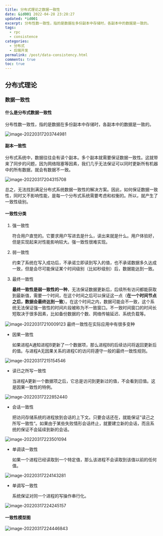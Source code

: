 ```yaml
---
title: 分布式理论之数据一致性
date: &id001 2022-04-28 23:28:27
updated: *id001
excerpt: 分布性数一致性，指的是数据在多份副本中存储时，各副本中的数据是一致的。
tags:
  - rpc
  - consistence
categories:
  - 分布式
  - 后端开发
permalink: /post/data-consistency.html
comments: true
toc: true
---
```

## 分布式理论

### 数据一致性

#### 什么是分布式数据一致性

分布性数一致性，指的是数据在多份副本中存储时，各副本中的数据是一致的。

![image-20220317203744981](https://img1.terwer.space/image-20220317203744981.png)

#### 副本一致性

分布式系统中，数据往往会有读个副本。多个副本就需要保证数据一致性。这就带来了同步的问题，因为网络阻塞等因素，我们几乎无法保证可以同时更新所有机器中的所有数据，就会有数据不一致。

![image-20220317204315708](https://img1.terwer.space/image-20220317204315708.png)

总之，无法找到满足分布式系统数据一致性的解决方案。因此，如何保证数据一致性，同时又不影响性能，是每一个分布式系统需要考虑和权衡的。所以，就产生了一致性级别。

#### 一致性分类

1. 强一致性

   符合用户直觉的。它要求用户写进去是什么，读出来就是什么。用户体验好，但是实现起来对性能影响较大。强一致性很难实现。

2. 弱一致性

   约束了系统在写入成功后，不承诺立即读到写入的值，也不承诺数据多久达成一致，但是会尽可能保证某个时间级别（比如秒级别）后，数据能达到一致。

3. 最终一致性

   **最终一致性是弱一致性的一种**，无法保证数据更新后，后续所有访问都能获取到最新值，需要一个时间，在这个时间之后可以保证这一点（**在一个时间节点之后，数据会最终达到一致**）。在这个时间之内，数据可能会不一致，这个系统无法保证强一致性的时间片段被称为不一致窗口。不一致时间窗口的时间长短取决于很多因素，比如备份数据的个数、网络传输延迟、系统负载等。

![image-20220317210009123](https://img1.terwer.space/image-20220317210009123.png)
最终一致性在实际应用中有很多变种

- 因果一致性

  如果进程A通知进程B更新了一个数据项，那么进程B的后续访问将返回更新后的值。与进程A无因果关系的进程C的访问将遵守一般的最终一致性规则。

![image-20220317215154546](https://img1.terwer.space/image-20220317215154546.png)

- 读已之所写一致性

  当进程A更新一个数据项之后，它总是访问到更新过的值，不会看到旧值。这是因果一致性的特例。

![image-20220317222852440](https://img1.terwer.space/image-20220317222852440.png)

- 会话一致性

  把访问存储系统的进程放到会话的上下文。只要会话还在，就能保证”读己之所写一致性“。如果由于某些失败情形会话终止，就要建立新的会话，而且系统的保证不会延续到新的会话。

![image-20220317223501094](https://img1.terwer.space/image-20220317223501094.png)

- 单调读一致性

  如果一个进程已经读取到一个特定值，那么该进程不会读取到该值以前的任何值。

![image-20220317224143281](https://img1.terwer.space/image-20220317224143281.png)

- 单调写一致性

  系统保证对同一个进程的写操作串行化。

![image-20220317224245157](https://img1.terwer.space/image-20220317224245157.png)

#### 一致性模型图

![image-20220317224446843](https://img1.terwer.space/image-20220317224446843.png)